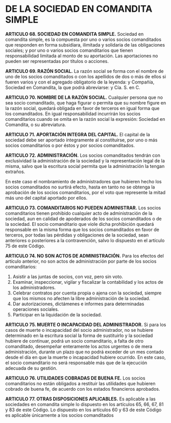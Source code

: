# DE LA SOCIEDAD EN COMANDITA SIMPLE

__ARTICULO 68. SOCIEDAD EN COMANDITA SIMPLE.__ Sociedad en comandita simple, es la
compuesta por uno o varios socios comanditados que responden en forma subsidiara, ilimitada
y solidaria de las obligaciones sociales; y por uno o varios socios comanditarios que tienen
responsabilidad limitada al monto de su aportación.
Las aportaciones no pueden ser representadas por títulos o acciones.

__ARTICULO 69. RAZÓN SOCIAL.__ La razón social se forma con el nombre de uno de los socios
comanditados o con los apellidos de dos o más de ellos si fueren varios y con el agregado
obligatorio de la leyenda: y Compañía, Sociedad en Comandita, la que podrá abreviarse: y Cía.
S. en C.

__ARTICULO 70. NOMBRE DE LA RAZÓN SOCIAL.__ Cualquier persona que no sea socio
comanditado, que haga figurar o permita que su nombre figure en la razón social, quedará
obligada en favor de terceros en igual forma que los comanditados. En igual responsabilidad
incurrirán los socios comanditarios cuando se omita en la razón social la expresión: Sociedad en
Comandita, o su abreviatura.

__ARTICULO 71. APORTACIÓN INTEGRA DEL CAPITAL.__ El capital de la sociedad debe ser
aportado íntegramente al constituirse, por uno o más socios comanditarios o por éstos y por
socios comanditados.

__ARTICULO 72. ADMINISTRACIÓN.__ Los socios comanditados tendrán con exclusividad la
administración de la sociedad y la representación legal de la misma, salvo que la escritura social
permita que la administración la tengan extraños.

En este caso el nombramiento de administradores que hubieren hecho los socios comanditados
no surtirá efecto, hasta en tanto no se obtenga la aprobación de los socios comanditarios, por el
voto que represente la mitad más uno del capital aportado por ellos.

__ARTICULO 73. COMANDITARIOS NO PUEDEN ADMINISTRAR.__ Los socios comanditarios
tienen prohibido cualquier acto de administración de la sociedad, aun en calidad de apoderados
de los socios comanditados o de la sociedad. El socio comanditario que viole dicha prohibición
quedará responsable en la misma forma que los socios comanditados en favor de terceros, por
todas las pérdidas y obligaciones de la sociedad, sean anteriores o posteriores a la
contravención, salvo lo dispuesto en el artículo 75 de este Código.

__ARTICULO 74. NO SON ACTOS DE ADMINISTRACIÓN.__ Para los efectos del artículo anterior,
no son actos de administración por parte de los socios comanditarios:

1. Asistir a las juntas de socios, con voz, pero sin voto.
2. Examinar, inspeccionar, vigilar y fiscalizar la contabilidad y los actos de los administradores.
3. Celebrar contratos por cuenta propia o ajena con la sociedad, siempre que los mismos no
afecten la libre administración de la sociedad.
4. Dar autorizaciones, dictámenes e informes para determinadas operaciones sociales.
5. Participar en la liquidación de la sociedad.

__ARTICULO 75. MUERTE O INCAPACIDAD DEL ADMINISTRADOR.__ Si para los casos de
muerte o incapacidad del socio administrador, no se hubiere determinado en la escritura social
la forma de sustituirlo y la sociedad hubiere de continuar, podrá un socio comanditario, a falta
de otro comanditado, desempeñar enteramente los actos urgentes o de mera administración,
durante un plazo que no podrá exceder de un mes contado desde el día en que la muerte o
incapacidad hubiere ocurrido.
En este caso, el socio comanditario no será responsable más que de la ejecución adecuada de
su gestión.

__ARTICULO 76. UTILIDADES COBRADAS DE BUENA FE.__ Los socios comanditarios no están
obligados a restituir las utilidades que hubieren cobrado de buena fe, de acuerdo con los
estados financieros aprobados.

__ARTICULO 77. OTRAS DISPOSICIONES APLICABLES.__ Es aplicable a las sociedades en
comandita simple lo dispuesto en los artículos 65, 66, 67, 81 y 83 de este Código.
Lo dispuesto en los artículos 60 y 63 de este Código es aplicable únicamente a los socios
comanditados